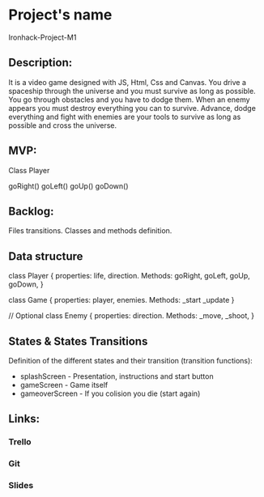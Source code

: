 # Project's name

Ironhack-Project-M1

## Description:
It is a video game designed with JS, Html, Css and Canvas. You drive a spaceship through the universe and you must survive as long as possible. You go through obstacles and you have to dodge them. When an enemy appears you must destroy everything you can to survive. Advance, dodge everything and fight with enemies are your tools to survive as long as possible and cross the universe.

## MVP:

Class Player

goRight()
goLeft()
goUp()
goDown()

## Backlog:

Files transitions. Classes and methods definition.

## Data structure

class Player {
properties: life, direction.
Methods: goRight, goLeft, goUp, goDown,
}


class Game { properties: player, enemies. Methods:
\_start
\_update
}

// Optional
class Enemy {
properties: direction.
Methods: _move, _shoot,
}

## States & States Transitions
Definition of the different states and their transition (transition functions):

- splashScreen - Presentation, instructions and start button
- gameScreen - Game itself
- gameoverScreen - If you colision you die (start again)

## Links:

### Trello

### Git

### Slides

